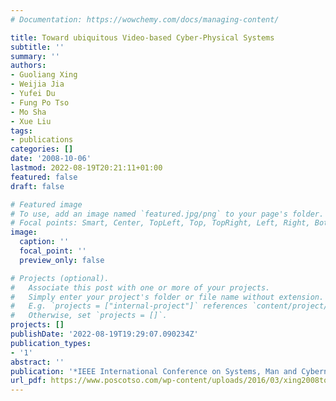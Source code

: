 ```yaml
---
# Documentation: https://wowchemy.com/docs/managing-content/

title: Toward ubiquitous Video-based Cyber-Physical Systems
subtitle: ''
summary: ''
authors:
- Guoliang Xing
- Weijia Jia
- Yufei Du
- Fung Po Tso
- Mo Sha
- Xue Liu
tags:
- publications
categories: []
date: '2008-10-06'
lastmod: 2022-08-19T20:21:11+01:00
featured: false
draft: false

# Featured image
# To use, add an image named `featured.jpg/png` to your page's folder.
# Focal points: Smart, Center, TopLeft, Top, TopRight, Left, Right, BottomLeft, Bottom, BottomRight.
image:
  caption: ''
  focal_point: ''
  preview_only: false

# Projects (optional).
#   Associate this post with one or more of your projects.
#   Simply enter your project's folder or file name without extension.
#   E.g. `projects = ["internal-project"]` references `content/project/deep-learning/index.md`.
#   Otherwise, set `projects = []`.
projects: []
publishDate: '2022-08-19T19:29:07.090234Z'
publication_types:
- '1'
abstract: ''
publication: '*IEEE International Conference on Systems, Man and Cybernetics (ICSMC)*'
url_pdf: https://www.poscotso.com/wp-content/uploads/2016/03/xing2008towards.pdf
---
```

